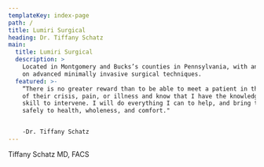 ```yaml
---
templateKey: index-page
path: /
title: Lumiri Surgical
heading: Dr. Tiffany Schatz
main:
  title: Lumiri Surgical
  description: >
    Located in Montgomery and Bucks’s counties in Pennsylvania, with an emphasis
    on advanced minimally invasive surgical techniques.
  featured: >-
    “There is no greater reward than to be able to meet a patient in the midst
    of their crisis, pain, or illness and know that I have the knowledge and
    skill to intervene. I will do everything I can to help, and bring them
    safely to health, wholeness, and comfort."


    -Dr. Tiffany Schatz
---
```

Tiffany Schatz MD, FACS